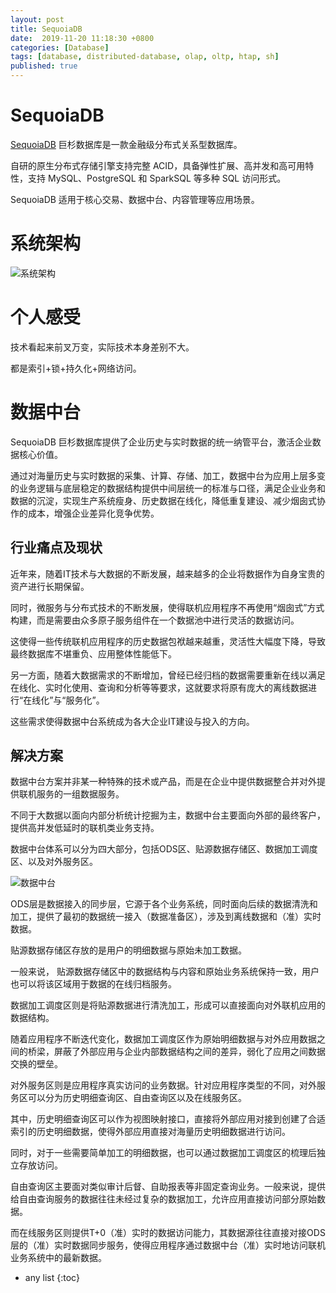 ```yaml
---
layout: post
title: SequoiaDB
date:  2019-11-20 11:18:30 +0800
categories: [Database]
tags: [database, distributed-database, olap, oltp, htap, sh]
published: true
---
```


# SequoiaDB

[SequoiaDB](http://product.sequoiadb.com/cn/) 巨杉数据库是一款金融级分布式关系型数据库。

自研的原生分布式存储引擎支持完整 ACID，具备弹性扩展、高并发和高可用特性，支持 MySQL、PostgreSQL 和 SparkSQL 等多种 SQL 访问形式。

SequoiaDB 适用于核心交易、数据中台、内容管理等应用场景。

# 系统架构

![系统架构](http://product.sequoiadb.com/cn/index/Public/images/product/cpjg.png)

# 个人感受

技术看起来前叉万变，实际技术本身差别不大。

都是索引+锁+持久化+网络访问。

# 数据中台

SequoiaDB 巨杉数据库提供了企业历史与实时数据的统一纳管平台，激活企业数据核心价值。

通过对海量历史与实时数据的采集、计算、存储、加工，数据中台为应用上层多变的业务逻辑与底层稳定的数据结构提供中间层统一的标准与口径，满足企业业务和数据的沉淀，实现生产系统瘦身、历史数据在线化，降低重复建设、减少烟囱式协作的成本，增强企业差异化竞争优势。

## 行业痛点及现状

近年来，随着IT技术与大数据的不断发展，越来越多的企业将数据作为自身宝贵的资产进行长期保留。

同时，微服务与分布式技术的不断发展，使得联机应用程序不再使用“烟囱式”方式构建，而是需要由众多原子服务组件在一个数据池中进行灵活的数据访问。

这使得一些传统联机应用程序的历史数据包袱越来越重，灵活性大幅度下降，导致最终数据库不堪重负、应用整体性能低下。

另一方面，随着大数据需求的不断增加，曾经已经归档的数据需要重新在线以满足在线化、实时化使用、查询和分析等等要求，这就要求将原有庞大的离线数据进行“在线化”与“服务化”。

这些需求使得数据中台系统成为各大企业IT建设与投入的方向。

## 解决方案

数据中台方案并非某一种特殊的技术或产品，而是在企业中提供数据整合并对外提供联机服务的一组数据服务。

不同于大数据以面向内部分析统计挖掘为主，数据中台主要面向外部的最终客户，提供高并发低延时的联机类业务支持。

数据中台体系可以分为四大部分，包括ODS区、贴源数据存储区、数据加工调度区、以及对外服务区。

![数据中台](http://solution.sequoiadb.com/cn/index/Public/images/solution/midend_1.png)

ODS层是数据接入的同步层，它源于各个业务系统，同时面向后续的数据清洗和加工，提供了最初的数据统一接入（数据准备区），涉及到离线数据和（准）实时数据。

贴源数据存储区存放的是用户的明细数据与原始未加工数据。

一般来说， 贴源数据存储区中的数据结构与内容和原始业务系统保持一致，用户也可以将该区域用于数据的在线归档服务。

数据加工调度区则是将贴源数据进行清洗加工，形成可以直接面向对外联机应用的数据结构。

随着应用程序不断迭代变化，数据加工调度区作为原始明细数据与对外应用数据之间的桥梁，屏蔽了外部应用与企业内部数据结构之间的差异，弱化了应用之间数据交换的壁垒。

对外服务区则是应用程序真实访问的业务数据。针对应用程序类型的不同，对外服务区可以分为历史明细查询区、自由查询区以及在线服务区。

其中，历史明细查询区可以作为视图映射接口，直接将外部应用对接到创建了合适索引的历史明细数据，使得外部应用直接对海量历史明细数据进行访问。

同时，对于一些需要简单加工的明细数据，也可以通过数据加工调度区的梳理后独立存放访问。

自由查询区主要面对类似审计后督、自助报表等非固定查询业务。一般来说，提供给自由查询服务的数据往往未经过复杂的数据加工，允许应用直接访问部分原始数据。

而在线服务区则提供T+0（准）实时的数据访问能力，其数据源往往直接对接ODS层的（准）实时数据同步服务，使得应用程序通过数据中台（准）实时地访问联机业务系统中的最新数据。


* any list
{:toc}
